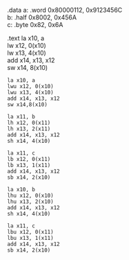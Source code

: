 
.data
a: .word 0x80000112, 0x9123456C   
b: .half 0x8002, 0x456A           
c: .byte 0x82, 0x6A               

.text
    la x10, a          
    lw x12, 0(x10)       
    lw x13, 4(x10)      
    add x14, x13, x12     
    sw x14, 8(x10)  

    la x10, a
    lwu x12, 0(x10)
    lwu x13, 4(x10)
    add x14, x13, x12
    sw x14,8(x10)

    la x11, b           
    lh x12, 0(x11)       
    lh x13, 2(x11)       
    add x14, x13, x12    
    sh x14, 4(x10)       

    la x11, c           
    lb x12, 0(x11)       
    lb x13, 1(x11)       
    add x14, x13, x12    
    sb x14, 2(x10)      
    
    la x10, b           
    lhu x12, 0(x10)       
    lhu x13, 2(x10)       
    add x14, x13, x12    
    sh x14, 4(x10)       

    la x11, c           
    lbu x12, 0(x11)       
    lbu x13, 1(x11)       
    add x14, x13, x12    
    sb x14, 2(x10)
